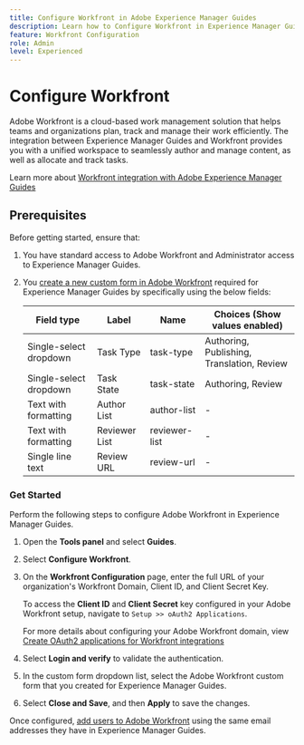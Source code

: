 ```yaml
---
title: Configure Workfront in Adobe Experience Manager Guides 
description: Learn how to Configure Workfront in Experience Manager Guides
feature: Workfront Configuration
role: Admin
level: Experienced
---
```

# Configure Workfront

Adobe Workfront is a cloud-based work management solution that helps teams and organizations plan, track and manage their work efficiently. The integration between Experience Manager Guides and Workfront provides you with a unified workspace to seamlessly author and manage content, as well as allocate and track tasks. 

Learn more about [Workfront integration with Adobe Experience Manager Guides](../user-guide/workfront-integration.md)

## Prerequisites 

Before getting started, ensure that: 

1. You have standard access to Adobe Workfront and Administrator access to Experience Manager Guides.
2. You [create a new custom form in Adobe Workfront](https://experienceleague.adobe.com/en/docs/workfront/using/administration-and-setup/customize/custom-forms/design-a-form/design-a-form) required for Experience Manager Guides by specifically using the below fields: 

    | Field type | Label| Name | Choices (Show values enabled) |
    |------------|------|------|-------------------------------|
    |Single-select dropdown | Task Type | task-type | Authoring, Publishing, Translation, Review | 
    |Single-select dropdown | Task State | task-state  | Authoring, Review | 
    |Text with formatting|Author List   | author-list  |  - | 
    |Text with formatting|Reviewer List   | reviewer-list  | -  |
    |Single line text| Review URL   | review-url  | - |

### Get Started 

Perform the following steps to configure Adobe Workfront in Experience Manager Guides. 

1. Open the **Tools panel** and select **Guides**.  
2. Select **Configure Workfront**. 
3. On the **Workfront Configuration** page, enter the full URL of your organization's Workfront Domain, Client ID, and Client Secret Key.  
   
   To access the **Client ID** and **Client Secret** key configured in your Adobe Workfront setup, navigate to `Setup >> oAuth2 Applications`. 

    For more details about configuring your Adobe Workfront domain, view [Create OAuth2 applications for Workfront integrations](https://experienceleague.adobe.com/en/docs/workfront/using/administration-and-setup/configure-integrations/create-oauth-application) 
4. Select **Login and verify** to validate the authentication.  
5. In the custom form dropdown list, select the Adobe Workfront custom form that you created for Experience Manager Guides.
6. Select **Close and Save**, and then **Apply** to save the changes.  

Once configured, [add users to Adobe Workfront](https://experienceleague.adobe.com/en/docs/workfront/using/administration-and-setup/add-users/create-manage-users/add-users) using the same email addresses they have in Experience Manager Guides. 



